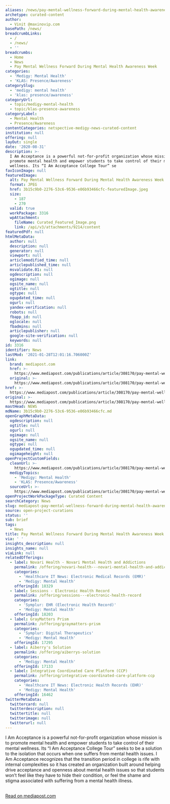 ```yaml
---
aliases: /news/pay-mental-wellness-forward-during-mental-health-awareness-week
archetype: curated-content
author:
  - Vinit @maxinovip.com
basePath: /news/
breadcrumbLinks:
  - /
  - /news/
  - ''
breadcrumbs:
  - Home
  - News
  - Pay Mental Wellness Forward During Mental Health Awareness Week
categories:
  - 'Medigy: Mental Health'
  - 'KLAS: Presence/Awareness'
categorySlug:
  - 'medigy: mental health'
  - 'klas: presence/awareness'
categoryUrl:
  - topic/medigy-mental-health
  - topic/klas-presence-awareness
categoryLabel:
  - Mental Health
  - Presence/Awareness
contentCategories: netspective-medigy-news-curated-content
institution: null
offering: null
layOut: single
date: '2020-08-31'
description: >-
  I Am Acceptance is a powerful not-for-profit organization whose mission is to
  promote mental health and empower students to take control of their mental
  wellness. Its “I Am Acceptance College Tour” se
favIconImage: null
featuredImage:
  alt: Pay Mental Wellness Forward During Mental Health Awareness Week
  format: JPEG
  href: 3b15c9b0-2276-53c6-9536-e06b93466cfc-featuredImage.jpeg
  size:
    - 187
    - 270
  valid: true
  workPackage: 3316
  wpAttachment:
    fileName: Curated_Featured_Image.png
    link: /api/v3/attachments/9214/content
featuredPdf: null
htmlMetaData:
  author: null
  description: null
  generator: null
  viewport: null
  articlemodified_time: null
  articlepublished_time: null
  msvalidate.01: null
  ogdescription: null
  ogimage: null
  ogsite_name: null
  ogtitle: null
  ogtype: null
  ogupdated_time: null
  ogurl: null
  yandex-verification: null
  robots: null
  fbapp_id: null
  oglocale: null
  fbadmins: null
  articlepublisher: null
  google-site-verification: null
  keywords: null
id: 3316
identifier: News
lastMod: '2021-01-28T12:01:16.706000Z'
link:
  brand: mediapost.com
  href: >-
    https://www.mediapost.com/publications/article/308170/pay-mental-wellness-forward-during-mental-health-a.html
  original: >-
    https://www.mediapost.com/publications/article/308170/pay-mental-wellness-forward-during-mental-health-a.html
href: >-
  https://www.mediapost.com/publications/article/308170/pay-mental-wellness-forward-during-mental-health-a.html
original: >-
  https://www.mediapost.com/publications/article/308170/pay-mental-wellness-forward-during-mental-health-a.html
mastHead: NEWS
mdName: 3b15c9b0-2276-53c6-9536-e06b93466cfc.md
openGraphMetaData:
  ogdescription: null
  ogtitle: null
  ogurl: null
  ogimage: null
  ogsite_name: null
  ogtype: null
  ogupdated_time: null
  ogimageheight: null
openProjectCustomFields:
  cleanUrl: >-
    https://www.mediapost.com/publications/article/308170/pay-mental-wellness-forward-during-mental-health-a.html
  medigyTopics:
    - 'Medigy: Mental Health'
    - 'KLAS: Presence/Awareness'
  sourceUrl: >-
    https://www.mediapost.com/publications/article/308170/pay-mental-wellness-forward-during-mental-health-a.html
openProjectWorkPackageType: Curated Content
searchCategory: News
slug: mediapost-pay-mental-wellness-forward-during-mental-health-awareness-week
source: open-project-curations
status: ''
sub: brief
tags:
  - News
title: Pay Mental Wellness Forward During Mental Health Awareness Week
via: ' '
insights_description: null
insights_name: null
viaLink: null
relatedOfferings:
  - label: Novari Health - Novari Mental Health and Addictions
    permalink: /offering/novari-health---novari-mental-health-and-addictions
    categories:
      - 'Healthcare IT News: Electronic Medical Records (EMR)'
      - 'Medigy: Mental Health'
    offeringId: 18329
  - label: Sessions - Electronic Health Record
    permalink: /offering/sessions---electronic-health-record
    categories:
      - 'Symplur: EHR (Electronic Health Record)'
      - 'Medigy: Mental Health'
    offeringId: 18203
  - label: GrayMatters Prism
    permalink: /offering/graymatters-prism
    categories:
      - 'Symplur: Digital Therapeutics'
      - 'Medigy: Mental Health'
    offeringId: 17295
  - label: Aiberry's Solution
    permalink: /offering/aiberrys-solution
    categories:
      - 'Medigy: Mental Health'
    offeringId: 17133
  - label: Integrative Coordinated Care Platform (CCP)
    permalink: /offering/integrative-coordinated-care-platform-ccp
    categories:
      - 'Healthcare IT News: Electronic Health Records (EHR)'
      - 'Medigy: Mental Health'
    offeringId: 16462
twitterMetaData:
  twittercard: null
  twitterdescription: null
  twittertitle: null
  twitterimage: null
  twitterurl: null
---
```

<p>I Am Acceptance is a powerful not-for-profit organization whose mission is to promote mental health and empower students to take control of their mental wellness. Its “I Am Acceptance College Tour” seeks to be a solution to the isolation that occurs when one suffers from mental health issues. I Am Acceptance recognizes that the transition period in college is rife with internal complexities so it has created an organization built around helping drive acceptance and openness about mental health issues so that students won’t feel like they have to hide their condition, or feel the shame and stigma associated with suffering from a mental health illness.&nbsp;</p><p><br><a href="https://www.mediapost.com/publications/article/308170/pay-mental-wellness-forward-during-mental-health-a.html">Read on mediapost.com</a></p>